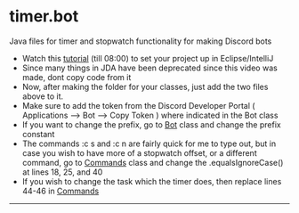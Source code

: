 # timer.bot
Java files for timer and stopwatch functionality for making Discord bots

* Watch this [tutorial](https://www.youtube.com/watch?v=jGrD8AZfTig) (till 08:00) to set your project up in Eclipse/IntelliJ 
* Since many things in JDA have been deprecated since this video was made, dont copy code from it
* Now, after making the folder for your classes, just add the two files above to it. 
* Make sure to add the token from the Discord Developer Portal ( Applications --> Bot --> Copy Token ) where indicated in the Bot class
* If you want to change the prefix, go to [Bot](https://github.com/AkshathRaghav/timer.bot/blob/main/src/Bot.java) class and change the prefix constant 
* The commands :c s and :c n are fairly quick for me to type out, but in case you wish to have more of a stopwatch offset, or a different command, go to [Commands](https://github.com/AkshathRaghav/timer.bot/blob/main/src/Commands.java) class and change the .equalsIgnoreCase() at lines 18, 25, and 40
* If you wish to change the task which the timer does, then replace lines 44-46 in [Commands](https://github.com/AkshathRaghav/timer.bot/blob/main/src/Commands.java) 
<hr>

